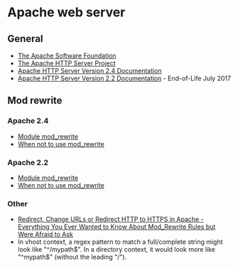 # Apache web server

## General

- [The Apache Software Foundation](https://www.apache.org/)
- [The Apache HTTP Server Project](http://httpd.apache.org/)
- [Apache HTTP Server Version 2.4 Documentation](http://httpd.apache.org/docs/2.4/)
- [Apache HTTP Server Version 2.2 Documentation](http://httpd.apache.org/docs/2.2/) - End-of-Life July 2017


## Mod rewrite

### Apache 2.4

- [Module mod_rewrite](https://httpd.apache.org/docs/2.4/mod/mod_rewrite.html)
- [When not to use mod_rewrite](https://httpd.apache.org/docs/2.4/rewrite/avoid.html)

### Apache 2.2

- [Module mod_rewrite](https://httpd.apache.org/docs/2.2/mod/mod_rewrite.html)
- [When not to use mod_rewrite](https://httpd.apache.org/docs/2.2/rewrite/avoid.html)

### Other

- [Redirect, Change URLs or Redirect HTTP to HTTPS in Apache - Everything You Ever Wanted to Know About Mod_Rewrite Rules but Were Afraid to Ask](https://serverfault.com/questions/214512/redirect-change-urls-or-redirect-http-to-https-in-apache-everything-you-ever)
- In vhost context, a regex pattern to match a full/complete string might
  look like "^/mypath$". In a directory context, it would look more like
  "^mypath$" (without the leading "/").

